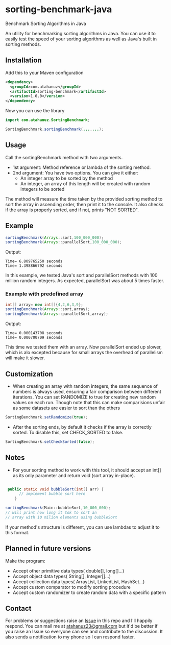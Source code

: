 # sorting-benchmark-java
Benchmark Sorting Algorithms in Java

An utility for benchmarking sorting algorithms in Java. You can use it to easily test the speed of your sorting algorithms as well as Java's built in sorting methods.

## Installation
Add this to your Maven configuration
```xml
<dependency>
  <groupId>com.atahanuz</groupId>
  <artifactId>sorting-benchmark</artifactId>
  <version>1.0.0</version>
</dependency>
```
Now you can use the library
```java
import com.atahanuz.SortingBenchmark;

SortingBenchmark.sortingBenchmark(...,...);
```
## Usage

Call the sortingBenchmark method with two arguments.
- 1st argument: Method reference or lambda of the sorting method.
- 2nd argument: You have two options. You can give it either:
  - An integer array to be sorted by the method
  - An integer, an array of this length will be created with random integers to be sorted

The method will measure the time taken by the provided sorting method to sort the array in ascending order, then print it to the console. It also checks if the array is properly sorted, and if not, prints "NOT SORTED".


## Example
```java
sortingBenchmark(Arrays::sort,100_000_000);
sortingBenchmark(Arrays::parallelSort,100_000_000);
```
Output:
```
Time= 6.809765250 seconds
Time= 1.398866792 seconds
```
In this example, we tested Java's sort and parallelSort methods with 100 million random integers. As expected, parallelSort was about 5 times faster.


### Example with predefined array

```java
int[] array= new int[]{4,2,6,3,9};
sortingBenchmark(Arrays::sort,array);
sortingBenchmark(Arrays::parallelSort,array);
```

Output:
```
Time= 0.000143708 seconds
Time= 0.000700709 seconds
```
This time we tested them with an array. Now parallelSort ended up slower, which is alo excepted because for small arrays the overhead of parallelism will make it slower.


## Customization
- When creating an array with random integers, the same sequence of numbers is always used, ensuring a fair comparison between different iterations.
You can set RANDOMIZE to true for creating new random values on each run. Though note that this can make comparisions unfair as some datasets are easier to sort than the others

```java
SortingBenchmark.setRandomize(true);
```
- After the sorting ends, by default it checks if the array is correctly sorted. To disable this, set CHECK_SORTED to false.
```java
SortingBenchmark.setCheckSorted(false);
```

## Notes
- For your sorting method to work with this tool, it should accept an int[] as its only parameter and return void (sort array in-place).
```java

 public static void bubbleSort(int[] arr) {
      // implement bubble sort here
    }

sortingBenchmark(Main::bubbleSort,10_000_000);
// will print how long it tok to sort an 
// array with 10 milion elements using bubbleSort
```
If your method's structure is different, you can use lambdas to adjust it to this format.

## Planned in future versions
Make the program:
- Accept other primitive data types( double[], long[]...)
- Accept object data types( String[], Integer[]...)
- Accept collection data types( ArrayList, LinkedList, HashSet...)
- Accept custom comparator to modify sorting procedure
- Accept custom randomizer to create random data with a specific pattern

## Contact

For problems or suggestions raise an [Issue](https://github.com/atahanuz/sorting-benchmark/issues/new) in this repo and I'll happily respond. 
You can mail me at atahanuz23@gmail.com but it'd be better if you raise an Issue so everyone can see and contribute to the discussion. It also sends a notification to my phone so I can respond faster.




